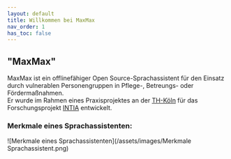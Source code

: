 ```yaml
---
layout: default
title: Willkommen bei MaxMax
nav_order: 1
has_toc: false
---
```



## "MaxMax"
MaxMax ist ein offlinefähiger Open Source-Sprachassistent für den Einsatz durch vulnerablen Personengruppen in Pflege-, Betreungs- oder Fördermaßnahmen. <br />
Er wurde im Rahmen eines Praxisprojektes an der [TH-Köln](https://www.th-koeln.de/) für das Forschungsprojekt [INTIA](https://dites.web.th-koeln.de/forschung/projekte/intia/) entwickelt.

### Merkmale eines Sprachassistenten:
![Merkmale eines Sprachassistenten](/assets/images/Merkmale Sprachassistent.png)

